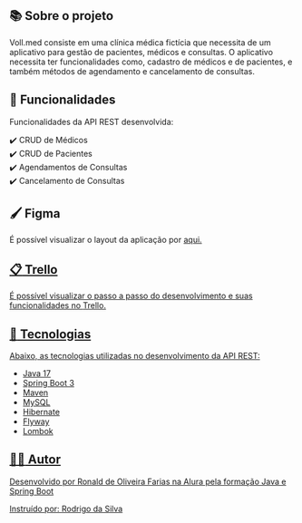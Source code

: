 ## :books: Sobre o projeto 

Voll.med consiste em uma clínica médica fictícia que necessita de um aplicativo para gestão de pacientes, médicos e consultas.
O aplicativo necessita ter funcionalidades como, cadastro de médicos e de pacientes, e também métodos de agendamento e cancelamento de consultas.

## :pencil: Funcionalidades
Funcionalidades da API REST desenvolvida:

:heavy_check_mark: CRUD de Médicos<br>
:heavy_check_mark: CRUD de Pacientes<br>
:heavy_check_mark: Agendamentos de Consultas<br>
:heavy_check_mark: Cancelamento de Consultas

## :paintbrush: Figma
É possível visualizar o layout da aplicação por <a href="https://www.figma.com/file/N4CgpJqsg7gjbKuDmra3EV/Voll.med?type=design&node-id=2-1007&mode=design">aqui.

## :clipboard: Trello
É possível visualizar o passo a passo do desenvolvimento e suas funcionalidades no <a href="https://trello.com/b/O0lGCsKb/api-voll-med">Trello.

## :toolbox: Tecnologias

Abaixo, as tecnologias utilizadas no desenvolvimento da API REST:

- Java 17
- Spring Boot 3
- Maven
- MySQL
- Hibernate
- Flyway
- Lombok

## :man_student: Autor
Desenvolvido por Ronald de Oliveira Farias na Alura pela formação Java e Spring Boot

Instruído por: <a href="https://cursos.alura.com.br/user/rodrigo-ferreira">Rodrigo da Silva
